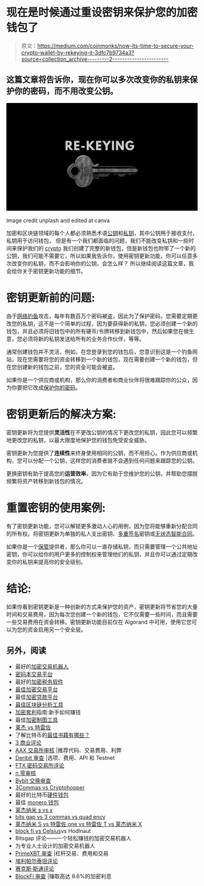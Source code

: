 # 现在是时候通过重设密钥来保护您的加密钱包了

> 原文：<https://medium.com/coinmonks/now-its-time-to-secure-your-crypto-wallet-by-rekeying-it-3dfc7b9734a3?source=collection_archive---------2----------------------->

## 这篇文章将告诉你，现在你可以多次改变你的私钥来保护你的密码，而不用改变公钥。

![](img/4dace19cbf61d1dbd8776b89d0d9c6c7.png)

Image credit unplash and edited at canva

加密和区块链领域的每个人都必须熟悉术语[公钥](https://spectrocoin.com/en/faqs/bitcoins/what-is-a-public-key.html)和[私钥](https://en.bitcoin.it/wiki/Private_key)，其中公钥用于接收支付，私钥用于访问钱包， 但是有一个我们都面临的问题，我们不能改变私钥和一些时间来保护我们的 [crypto](http://blog.coincodecap.com/tag/crypto) 我们创建了完整的新钱包，但是新钱包也附带了一个新的公钥，我们可能不需要它，所以如果我告诉你，使用密钥更新功能，你可以任意多次改变你的私钥，而不会影响你的公钥，会怎么样？ 所以继续阅读这篇文章，我会给你关于密钥更新功能的细节。

# 密钥更新前的问题:

由于[网络钓鱼](https://en.wikipedia.org/wiki/Phishing)攻击，每年有数百万个密码被盗，因此为了保护密码，您需要定期更改您的私钥，这不是一个简单的过程，因为要获得新的私钥，您必须创建一个新的钱包，并且必须将旧钱包中的所有硬币/令牌转移到新钱包中，然后如果您在做生意，您必须将新的私钥发送给所有的业务合作伙伴，等等。

通常创建钱包并不灵活，例如，在您登录到您的钱包后，您意识到这是一个钓鱼网站，现在您需要将您的资金转移到一个新的钱包，现在需要创建一个新的钱包，但在您创建新的钱包之前，您的资金可能会被盗。

如果你是一个供应商或机构，那么你的消费者和商业伙伴将很难跟踪你的公众，因为你要把它改成[保护你的密码](/coinmonks/the-best-cryptocurrency-hardware-wallets-of-2020-e28b1c124069)。

# 密钥更新后的解决方案:

密钥更新将为您提供**灵活性**在不更改公钥的情况下更改您的私钥，因此您可以频繁地更改您的私钥，以最大限度地保护您的钱包免受安全威胁。

密钥更新为您提供了**连续性**来终身使用相同的公钥，而不用担心。作为供应商或机构，您可以分配一个公钥，这样您的消费者就不会遇到任何问题来跟踪您的公钥。

更换密钥有助于提高您的**运营效率**，因为它有助于您维护您的公钥，并帮助您摆脱频繁将资产转移到新钱包的情况。

# 重置密钥的使用案例:

有了密钥更新功能，您可以解锁更多激动人心的用例，因为您将能够重新分配合同的所有权。将密钥更新为单独的私人支出密钥、[多重签名](https://en.bitcoin.it/wiki/Multisignature)密钥或[无状态智能合同](/@childsmaidment/stateless-smart-contracts-21830b0cd1b6)。

如果你是一个[保管](https://hackernoon.com/importance-of-digital-asset-custody-bad3f90c3446)提供者，那么你可以一直存储私钥，而只需要管理一个公共地址密钥，你可以给你的用户更多的控制权来管理他们的私钥，并且你可以通过定期改变你的私钥来提高你的安全级别。

# 结论:

如果你看到密钥更新是一种创新的方式来保护您的资产，密钥更新将节省您的大量时间和交易费用，因为每次您创建一个新的钱包，它不仅需要一些时间，而且需要一些交易费用在资金转移。密钥更新功能目前仅在 Algorand 中可用，使用它您可以为您的资金启用另一个安全层。

## 另外，阅读

*   最好的[加密交易机器人](/coinmonks/crypto-trading-bot-c2ffce8acb2a)
*   [密码本交易平台](/coinmonks/top-10-crypto-copy-trading-platforms-for-beginners-d0c37c7d698c)
*   最好的[加密税务软件](/coinmonks/best-crypto-tax-tool-for-my-money-72d4b430816b)
*   [最佳加密交易平台](/coinmonks/the-best-crypto-trading-platforms-in-2020-the-definitive-guide-updated-c72f8b874555)
*   最佳[加密贷款平台](/coinmonks/top-5-crypto-lending-platforms-in-2020-that-you-need-to-know-a1b675cec3fa)
*   [最佳区块链分析工具](https://bitquery.io/blog/best-blockchain-analysis-tools-and-software)
*   [加密套利](/coinmonks/crypto-arbitrage-guide-how-to-make-money-as-a-beginner-62bfe5c868f6)指南:新手如何赚钱
*   最佳[加密制图工具](/coinmonks/what-are-the-best-charting-platforms-for-cryptocurrency-trading-85aade584d80)
*   [莱杰 vs 特雷佐](/coinmonks/ledger-vs-trezor-best-hardware-wallet-to-secure-cryptocurrency-22c7a3fd391e)
*   了解比特币的[最佳书籍有哪些？](/coinmonks/what-are-the-best-books-to-learn-bitcoin-409aeb9aff4b)
*   [3 商业评论](/coinmonks/3commas-review-an-excellent-crypto-trading-bot-2020-1313a58bec92)
*   [AAX 交易所审核](/coinmonks/aax-exchange-review-2021-67c5ea09330c) |推荐代码、交易费用、利弊
*   [Deribit 审查](/coinmonks/deribit-review-options-fees-apis-and-testnet-2ca16c4bbdb2) |选项、费用、API 和 Testnet
*   [FTX 密码交易所评论](/coinmonks/ftx-crypto-exchange-review-53664ac1198f)
*   [n 零审核](/coinmonks/ngrave-zero-review-c465cf8307fc)
*   [Bybit 交换审查](/coinmonks/bybit-exchange-review-dbd570019b71)
*   [3Commas vs Cryptohopper](/coinmonks/cryptohopper-vs-3commas-vs-shrimpy-a2c16095b8fe)
*   最好的比特币[硬件钱包](/coinmonks/the-best-cryptocurrency-hardware-wallets-of-2020-e28b1c124069?source=friends_link&sk=324dd9ff8556ab578d71e7ad7658ad7c)
*   最佳 [monero 钱包](https://blog.coincodecap.com/best-monero-wallets)
*   [莱杰纳米 s vs x](https://blog.coincodecap.com/ledger-nano-s-vs-x)
*   [bits gap vs 3 commas vs quad ency](https://blog.coincodecap.com/bitsgap-3commas-quadency)
*   [莱杰纳米 S vs 特雷佐 one vs 特雷佐 T vs 莱杰纳米 X](https://blog.coincodecap.com/ledger-nano-s-vs-trezor-one-ledger-nano-x-trezor-t)
*   [block fi vs Celsius](/coinmonks/blockfi-vs-celsius-vs-hodlnaut-8a1cc8c26630)vs Hodlnaut
*   Bitsgap 评论——一个轻松赚钱的加密交易机器人
*   为专业人士设计的加密交易机器人
*   [PrimeXBT 审查](/coinmonks/primexbt-review-88e0815be858) |杠杆交易、费用和交易
*   [埃利帕尔泰坦评论](/coinmonks/ellipal-titan-review-85e9071dd029)
*   [赛克斯·斯通评论](https://blog.coincodecap.com/secux-stone-hardware-wallet-review)
*   [BlockFi 审查](/coinmonks/blockfi-review-53096053c097) |赚取高达 8.6%的加密利息